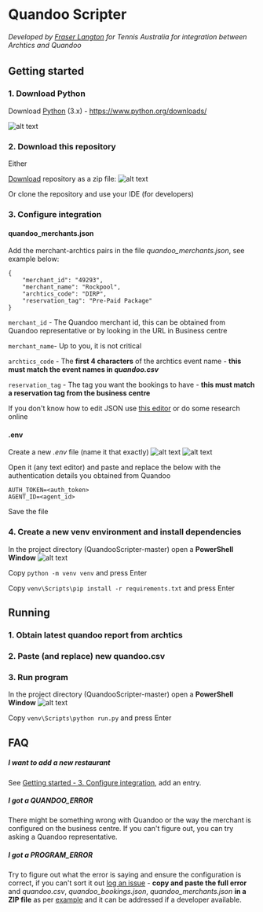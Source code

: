 # Quandoo Scripter
###### Developed by [Fraser Langton](https://github.com/fraser-langton) for Tennis Australia for integration between Archtics and Quandoo


## Getting started

### 1. Download Python
Download [Python](https://www.python.org/downloads/) (3.x) - https://www.python.org/downloads/

![alt text](https://i.ibb.co/ygr9F0c/Capture.png)


### 2. Download this repository
Either

[Download](https://github.com/fraser-langton/QuandooScripter/archive/master.zip) repository as a zip file:
![alt text](https://i.ibb.co/6wQHt2L/Screenshot-2021-03-05-111248.png)

Or clone the repository and use your IDE (for developers)


### 3. Configure integration
#### quandoo_merchants.json
Add the merchant-archtics pairs in the file _quandoo_merchants.json_, see example below:
```
{
    "merchant_id": "49293",
    "merchant_name": "Rockpool",
    "archtics_code": "DIRP",
    "reservation_tag": "Pre-Paid Package"
}
```
`merchant_id` - The Quandoo merchant id, this can be obtained from Quandoo representative or by looking in the URL 
in Business centre

`merchant_name`- Up to you, it is not critical

`archtics_code` - The **first 4 characters** of the archtics event name - **this must match the event names in _quandoo.csv_**

`reservation_tag` - The tag you want the bookings to have - **this must match a reservation tag from the business centre**

If you don't know how to edit JSON use [this editor](https://jsoneditoronline.org/) or do some research online


#### .env
Create a new _.env_ file (name it that exactly)
![alt text](https://i.ibb.co/mXzC7kj/Screenshot-2021-03-05-125447.png)
![alt text](https://i.ibb.co/nCDmKFt/Screenshot-2021-03-05-125518.png)
 
Open it (any text editor) and paste and replace the below with the authentication details you 
obtained from Quandoo 
```
AUTH_TOKEN=<auth_token>
AGENT_ID=<agent_id>
```
Save the file

### 4. Create a new venv environment and install dependencies
In the project directory (QuandooScripter-master) open a **PowerShell Window** 
![alt text](https://i.ibb.co/fn2QFd7/Screenshot-2021-03-05-135829.png)

Copy `python -m venv venv` and press Enter

Copy `venv\Scripts\pip install -r requirements.txt` and press Enter


## Running

### 1. Obtain latest quandoo report from archtics

### 2. Paste (and replace) new quandoo.csv

### 3. Run program
In the project directory (QuandooScripter-master) open a **PowerShell Window** 
![alt text](https://i.ibb.co/fn2QFd7/Screenshot-2021-03-05-135829.png)

Copy `venv\Scripts\python run.py` and press Enter


## FAQ

##### I want to add a new restaurant
See [Getting started - 3. Configure integration](#3-configure-integration), add an entry.   

##### I got a _QUANDOO_ERROR_
There might be something wrong with Quandoo or the way the merchant is configured on the business centre. If you can't figure out, you can try asking a Quandoo representative.

##### I got a _PROGRAM_ERROR_
Try to figure out what the error is saying and ensure the configuration is correct, if you can't sort it out [log an issue](https://github.com/fraser-langton/QuandooScripter/issues/new) - **copy and paste the full error** and _quandoo.csv_, _quandoo_bookings.json_, _quandoo_merchants.json_ **in a ZIP file** as per [example](https://github.com/fraser-langton/QuandooScripter/issues/1) and it can be addressed if a developer available.
